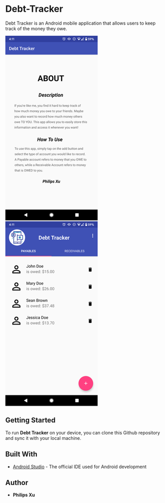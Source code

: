 # Debt-Tracker
Debt Tracker is an Android mobile application that allows users to keep track of the money they owe.

![alt-text-1](https://github.com/Puepis/Debt-Tracker/blob/master/about_section.png) ![alt-text-2](https://github.com/Puepis/Debt-Tracker/blob/master/account_page.png)

## Getting Started
To run **Debt Tracker** on your device, you can clone this Github repository and sync it with your local machine. 


## Built With

* [Android Studio](https://developer.android.com/studio) - The official IDE used for Android development

## Author

* **Philips Xu**
